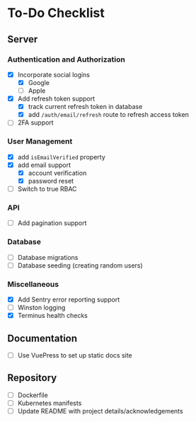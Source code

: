 # To-Do Checklist

## Server

### Authentication and Authorization

- [x] Incorporate social logins
  - [x] Google
  - [ ] Apple
- [x] Add refresh token support
  - [x] track current refresh token in database
  - [x] add `/auth/email/refresh` route to refresh access token
- [ ] 2FA support

### User Management

- [x] add `isEmailVerified` property
- [x] add email support
  - [x] account verification
  - [x] password reset
- [ ] Switch to true RBAC

### API

- [ ] Add pagination support

### Database

- [ ] Database migrations
- [ ] Database seeding (creating random users)

### Miscellaneous

- [x] Add Sentry error reporting support
- [ ] Winston logging
- [x] Terminus health checks

## Documentation

- [ ] Use VuePress to set up static docs site

## Repository

- [ ] Dockerfile
- [ ] Kubernetes manifests
- [ ] Update README with project details/acknowledgements
